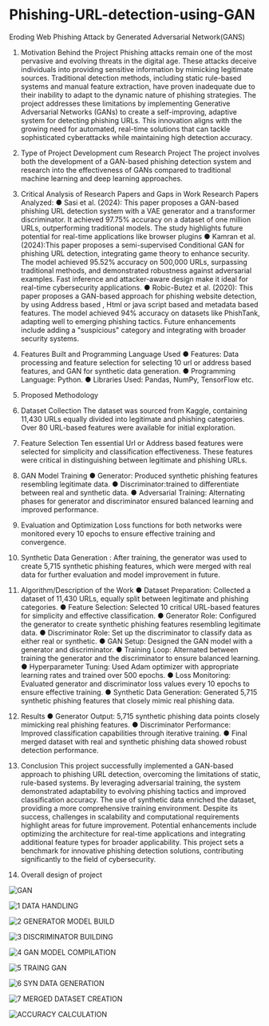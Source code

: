# Phishing-URL-detection-using-GAN
Eroding Web Phishing Attack by Generated Adversarial
Network(GANS)

1. Motivation Behind the Project
Phishing attacks remain one of the most pervasive and evolving threats in the digital age. These attacks
deceive individuals into providing sensitive information by mimicking legitimate sources. Traditional
detection methods, including static rule-based systems and manual feature extraction, have proven
inadequate due to their inability to adapt to the dynamic nature of phishing strategies. The project
addresses these limitations by implementing Generative Adversarial Networks (GANs) to create a
self-improving, adaptive system for detecting phishing URLs. This innovation aligns with the growing
need for automated, real-time solutions that can tackle sophisticated cyberattacks while maintaining
high detection accuracy.
2. Type of Project
Development cum Research Project
The project involves both the development of a GAN-based phishing detection system and research
into the effectiveness of GANs compared to traditional machine learning and deep learning approaches.
3. Critical Analysis of Research Papers and Gaps in Work
Research Papers Analyzed:
● Sasi et al. (2024): This paper proposes a GAN-based phishing URL detection system with a
VAE generator and a transformer discriminator. It achieved 97.75% accuracy on a dataset of
one million URLs, outperforming traditional models. The study highlights future potential for
real-time applications like browser plugins
● Kamran et al. (2024):This paper proposes a semi-supervised Conditional GAN for phishing
URL detection, integrating game theory to enhance security. The model achieved 95.52%
accuracy on 500,000 URLs, surpassing traditional methods, and demonstrated robustness
against adversarial examples. Fast inference and attacker-aware design make it ideal for
real-time cybersecurity applications.
● Robic-Butez et al. (2020): This paper proposes a GAN-based approach for phishing website
detection, by using Address based , Html or java script based and metadata based features. The
model achieved 94% accuracy on datasets like PhishTank, adapting well to emerging phishing
tactics. Future enhancements include adding a "suspicious" category and integrating with
broader security systems.
4. Features Built and Programming Language Used
● Features: Data processing and feature selection for selecting 10 url or address based features,
and GAN for synthetic data generation.
● Programming Language: Python.
● Libraries Used: Pandas, NumPy, TensorFlow etc.
5. Proposed Methodology
1. Dataset Collection The dataset was sourced from Kaggle, containing 11,430 URLs equally divided
into legitimate and phishing categories. Over 80 URL-based features were available for initial
exploration.
2. Feature Selection Ten essential Url or Address based features were selected for simplicity and
classification effectiveness. These features were critical in distinguishing between legitimate and
phishing URLs.
3. GAN Model Training
● Generator: Produced synthetic phishing features resembling legitimate data.
● Discriminator:trained to differentiate between real and synthetic data.
● Adversarial Training: Alternating phases for generator and discriminator ensured balanced
learning and improved performance.
4. Evaluation and Optimization Loss functions for both networks were monitored every 10 epochs to
ensure effective training and convergence.
5. Synthetic Data Generation : After training, the generator was used to create 5,715 synthetic
phishing features, which were merged with real data for further evaluation and model improvement in
future.
6. Algorithm/Description of the Work
● Dataset Preparation: Collected a dataset of 11,430 URLs, equally split between legitimate
and phishing categories.
● Feature Selection: Selected 10 critical URL-based features for simplicity and effective
classification.
● Generator Role: Configured the generator to create synthetic phishing features resembling
legitimate data.
● Discriminator Role: Set up the discriminator to classify data as either real or synthetic.
● GAN Setup: Designed the GAN model with a generator and discriminator.
● Training Loop: Alternated between training the generator and the discriminator to ensure
balanced learning.
● Hyperparameter Tuning: Used Adam optimizer with appropriate learning rates and trained
over 500 epochs.
● Loss Monitoring: Evaluated generator and discriminator loss values every 10 epochs to
ensure effective training.
● Synthetic Data Generation: Generated 5,715 synthetic phishing features that closely mimic
real phishing data.

8. Results
● Generator Output: 5,715 synthetic phishing data points closely mimicking real phishing
features.
● Discriminator Performance: Improved classification capabilities through iterative training.
● Final merged dataset with real and synthetic phishing data showed robust detection
performance.
9. Conclusion
This project successfully implemented a GAN-based approach to phishing URL detection, overcoming
the limitations of static, rule-based systems. By leveraging adversarial training, the system
demonstrated adaptability to evolving phishing tactics and improved classification accuracy. The use of
synthetic data enriched the dataset, providing a more comprehensive training environment. Despite its
success, challenges in scalability and computational requirements highlight areas for future
improvement. Potential enhancements include optimizing the architecture for real-time applications
and integrating additional feature types for broader applicability. This project sets a benchmark for
innovative phishing detection solutions, contributing significantly to the field of cybersecurity.
10. Overall design of project

![GAN](https://github.com/user-attachments/assets/a7233582-dfa6-42d5-8456-94b92ed412bd)


![1 DATA HANDLING](https://github.com/user-attachments/assets/bb2d4456-d9a1-4f44-aca5-dc9cd755cdc3)

![2 GENERATOR MODEL BUILD](https://github.com/user-attachments/assets/3e79c803-bb18-466c-964d-211f97641129)

![3  DISCRIMINATOR BUILDING](https://github.com/user-attachments/assets/d5278079-198f-43ea-bd5a-e194e2d8dc34)

![4  GAN MODEL COMPILATION](https://github.com/user-attachments/assets/867f2b06-9193-4505-931f-d11df51c1be2)


![5  TRAING GAN](https://github.com/user-attachments/assets/5fb42298-81d6-4e70-b41c-a7714823afec)

![6  SYN DATA GENERATION](https://github.com/user-attachments/assets/e86417d7-e9bd-4e2d-851d-80be490888a2)

![7  MERGED DATASET CREATION](https://github.com/user-attachments/assets/c5570720-6339-4eca-9968-b73cb5246564)

![ACCURACY CALCULATION](https://github.com/user-attachments/assets/a9fa864b-764e-4dff-b999-75dd1f079d42)



